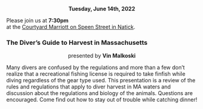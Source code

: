<p align=center><b>Tuesday, June 14th, 2022</b></p>

Please join us at **7:30pm**
<br/>at the [Courtyard Marriott on Speen Street in Natick](../location-directions.md).

### The Diver’s Guide to Harvest in Massachusetts

<p align=center>presented by <b>Vin Malkoski</b></p>


Many divers are confused by the regulations and more than a few don’t realize that a recreational fishing license is required to take finfish while diving regardless of the gear type used. This presentation is a review of the rules and regulations that apply to diver harvest in MA waters and discussion about the regulations and biology of the animals. Questions are encouraged. Come find out how to stay out of trouble while catching dinner!
